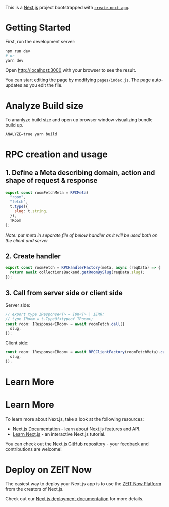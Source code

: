 This is a [Next.js](https://nextjs.org/) project bootstrapped with [`create-next-app`](https://github.com/zeit/next.js/tree/canary/packages/create-next-app).

# Getting Started

First, run the development server:

```bash
npm run dev
# or
yarn dev
```

Open <http://localhost:3000> with your browser to see the result.

You can start editing the page by modifying `pages/index.js`. The page auto-updates as you edit the file.

# Analyze Build size

To ananlyze build size and open up browser window visualizing bundle build up.

`ANALYZE=true yarn build`

# RPC creation and usage

## 1\. Define a Meta describing domain, action and shape of request & response

```javascript
export const roomFetchMeta = RPCMeta(
  "room",
  "fetch",
  t.type({
    slug: t.string,
  }),
  TRoom
);
```

_Note: put meta in separate file of below handler as it will be used both on the client and server_

## 2\. Create handler

```javascript
export const roomFetch = RPCHandlerFactory(meta, async (reqData) => {
  return await collectionsBackend.getRoomBySlug(reqData.slug);
});
```

## 3\. Call from server side or client side

Server side:

```javascript
// export type IResponse<T> = IOK<T> | IERR;
// type IRoom = t.TypeOf<typeof TRoom>;
const room: IResponse<IRoom> = await roomFetch.call({
  slug,
});
```

Client side:

```javascript
const room: IResponse<IRoom> = await RPCClientFactory(roomFetchMeta).call({
  slug,
});
```

# Learn More

# Learn More

To learn more about Next.js, take a look at the following resources:

- [Next.js Documentation](https://nextjs.org/docs) - learn about Next.js features and API.
- [Learn Next.js](https://nextjs.org/learn) - an interactive Next.js tutorial.

You can check out [the Next.js GitHub repository](https://github.com/zeit/next.js/) - your feedback and contributions are welcome!

# Deploy on ZEIT Now

The easiest way to deploy your Next.js app is to use the [ZEIT Now Platform](https://zeit.co/import?utm_medium=default-template&filter=next.js&utm_source=create-next-app&utm_campaign=create-next-app-readme) from the creators of Next.js.

Check out our [Next.js deployment documentation](https://nextjs.org/docs/deployment) for more details.
